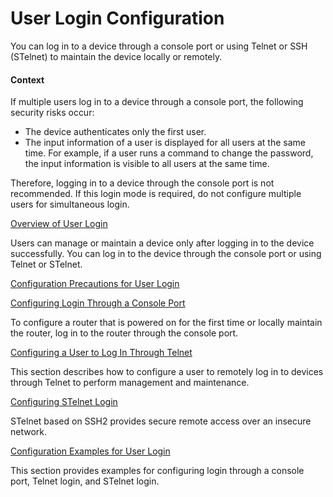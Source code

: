 User Login Configuration
========================

You can log in to a device through a console port or using Telnet or SSH (STelnet) to maintain the device locally or remotely.

#### Context

If multiple users log in to a device through a console port, the following security risks occur:

* The device authenticates only the first user.
* The input information of a user is displayed for all users at the same time. For example, if a user runs a command to change the password, the input information is visible to all users at the same time.

Therefore, logging in to a device through the console port is not recommended. If this login mode is required, do not configure multiple users for simultaneous login.


[Overview of User Login](../../../../software/nev8r10_vrpv8r16/user/vrp/dc_vrp_basic_cfg_0025.html)

Users can manage or maintain a device only after logging in to the device successfully. You can log in to the device through the console port or using Telnet or STelnet.

[Configuration Precautions for User Login](../../../../software/nev8r10_vrpv8r16/user/spec/User_Login_limitation.html)



[Configuring Login Through a Console Port](../../../../software/nev8r10_vrpv8r16/user/vrp/dc_vrp_basic_cfg_0026.html)

To configure a router that is powered on for the first time or locally maintain the router, log in to the router through the console port.

[Configuring a User to Log In Through Telnet](../../../../software/nev8r10_vrpv8r16/user/vrp/dc_vrp_basic_cfg_0030.html)

This section describes how to configure a user to remotely log in to devices through Telnet to perform management and maintenance.

[Configuring STelnet Login](../../../../software/nev8r10_vrpv8r16/user/vrp/dc_vrp_basic_cfg_0037.html)

STelnet based on SSH2 provides secure remote access over an insecure network.

[Configuration Examples for User Login](../../../../software/nev8r10_vrpv8r16/user/vrp/dc_vrp_basic_cfg_0045.html)

This section provides examples for configuring login through a console port, Telnet login, and STelnet login.